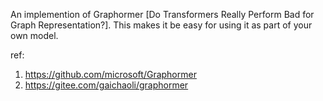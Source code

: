 An implemention of Graphormer [Do Transformers Really Perform Bad for Graph Representation?].
This makes it be easy for using it as part of your own model.


ref:
1. https://github.com/microsoft/Graphormer
2. https://gitee.com/gaichaoli/graphormer
